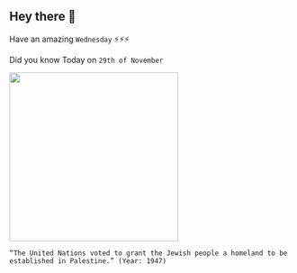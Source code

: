 ## Hey there 👋
Have an amazing `Wednesday` ⚡⚡⚡

Did you know Today on `29th of November`
 
 [<img src="https://upload.wikimedia.org/wikipedia/commons/thumb/b/bd/UN_Palestine_Partition_Versions_1947.jpg/230px-UN_Palestine_Partition_Versions_1947.jpg" width="300" />](https://en.wikipedia.org/wiki/United_Nations_Partition_Plan_for_Palestine) 
 ```
“The United Nations voted to grant the Jewish people a homeland to be established in Palestine.” (Year: 1947)
```
